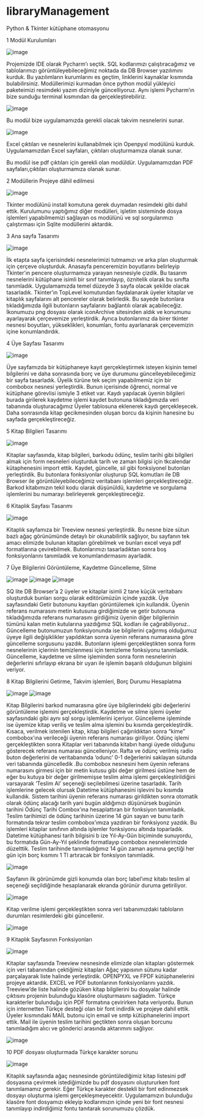 # libraryManagement
Python &amp; Tkinter kütüphane otomasyonu

1	Modül Kurulumları

![image](https://user-images.githubusercontent.com/26578414/168471680-d68e4399-9943-471a-950e-0160819a746a.png)

Projemizde IDE olarak Pycharm’ı seçtik. SQL kodlarımızı çalıştıracağımız ve tablolarımızı görüntüleyebileceğimiz noktada da DB Browser yazılımını kurduk. Bu yazılımların kurumlarını es geçtim, linklerini kaynaklar kısmında bulabilirsiniz.
Modüllerimizi kurmadan önce python modül yükleyici paketeimizi resimdeki yazım diziniyle güncelliyoruz. Aynı işlemi Pycharm’ın bize sunduğu terminal kısmından da gerçekleştirebiliriz.

![image](https://user-images.githubusercontent.com/26578414/168471691-e66b7518-a489-4b8a-bec5-9dd7f723ad27.png)
 
Bu modül bize uygulamamızda gerekli olacak takvim nesnelerini sunar. 

 ![image](https://user-images.githubusercontent.com/26578414/168471701-6455465b-a1fa-46fc-b4fb-82dcb47a2234.png)

Excel çıktıları ve nesnelerini kullanabilmek için Openpyxl modülünü kurduk. Uygulamamızdan Excel sayfaları, çıktıları oluşturmamıza olanak sunar.


 
Bu modül ise pdf çıktıları için gerekli olan modüldür. Uygulamamızdan PDF sayfaları,çıktıları oluşturmamıza olanak sunar.

2	Modüllerin Projeye dâhil edilmesi

 ![image](https://user-images.githubusercontent.com/26578414/168471709-f208e922-0c96-4e8b-8dd7-7a952035b8cd.png)

Tkinter modülünü install komutuna gerek duymadan resimdeki gibi dahil ettik. Kurulumunu yaptığımız diğer modülleri, işletim sisteminde dosya işlemleri yapabilmemizi sağlayan os modülünü ve sql sorgularımızı çalıştırması için Sqlite modüllerini aktardık.

3	Ana sayfa Tasarımı

 ![image](https://user-images.githubusercontent.com/26578414/168471719-43f19a1b-4be1-44a6-9cba-c31d97da9476.png)

İlk etapta sayfa içerisindeki nesnelerimizi tutmamızı ve arka plan oluşturmak için çerçeve oluşturduk. 
Anasayfa penceremizin boyutlarını belirleyip Tkinter’ın pencere oluşturmamıza yarayan nesnesiyle çizdik. Bu tasarım nesnelerini kütüphane isimli bir sınıf tanımlayıp, öznitelik olarak bu sınıfta tanımladık. 
Uygulamamızda temel düzeyde 3 sayfa olacak şekilde olacak tasarladık. Tkinter’ın TopLevel komutundan faydalanarak üyeler kitaplar ve kitaplık sayfalarını alt pencereler olarak belirledik. Bu sayede butonlara tıkladığımızda ilgili butonların sayfalarını bağlantılı olarak açabileceğiz. İkonumuzu png dosyası olarak iconArchive sitesinden aldık ve konumunu ayarlayarak çerçevemize yerleştirdik. Ayrıca butonlarımız da birer tkinter nesnesi boyutları, yükseklikleri, konumları, fontu ayarlanarak çerçevemizin içine konumlandırdık.

4	Üye Sayfası Tasarımı

 ![image](https://user-images.githubusercontent.com/26578414/168471726-05008992-4394-4e71-b2c7-845d70df247b.png)

Üye sayfamızda bir kütüphaneye kayıt gerçekleştirmek isteyen kişinin temel bilgilerini ve daha sonrasında borç ve üye durumunu güncelleyebileceğimiz bir sayfa tasarladık. Üyelik türüne tek seçim yapabilmemiz için bir combobox nesnesi yerleştirdik. Bunun içerisinde öğrenci, normal ve kütüphane görevlisi ismiyle 3 etiket var. Kaydı yapılacak üyenin bilgileri burada girilerek kaydetme işlemi kaydet butonuna tıkladığımızda veri tabanında oluşturacağımız Üyeler tablosuna eklenerek kaydı gerçekleşecek. Daha sonrasında kitap gecikmesinden oluşan borcu da kişinin hanesine bu sayfada gerçekleştireceğiz.


5	Kitap Bilgileri Tasarımı

![image](https://user-images.githubusercontent.com/26578414/168471740-14c32cd2-02d1-4238-b989-ec640c8e3745.png)

Kitaplar sayfasında, kitap bilgileri, barkodu ödünç, teslim tarihi gibi bilgileri almak için form nesneleri  oluşturduk tarih ve zaman bilgisi için tkcalendar kütaphenesini import ettik. Kaydet, güncelle, sil gibi fonksiyonel butonları yerleştirdik. Bu butonlara fonksiyonlar oluşturup SQL komutları ile DB Browser ile  görüntüleyebileceğimiz veritabanı işlemleri gerçekleştireceğiz. Barkod kitabımızın tekil kodu olarak düşünüldü, kaydetme  ve sorgulama işlemlerini bu numarayı belirleyerek gerçekleştireceğiz. 


6	Kitaplık Sayfası Tasarımı

![image](https://user-images.githubusercontent.com/26578414/168471753-fb7aa54a-2785-4efc-a92a-1174ddb3ec46.png)

Kitaplık sayfamıza bir Treeview nesnesi yerleştirdik. Bu nesne bize sütun bazlı ağaç görünümünde detaylı bir okunabilirlik sağlıyor, bu sayfanın tek amacı elimizde bulunan kitapları görebilmek ve bunları excel veya pdf formatlarına çevirebilmek. Butonlarımızı tasarladıktan sonra boş fonksiyonlarını tanımladık ve konumlandırmasını ayarladık.

7 Üye Bilgilerini Görüntüleme, Kaydetme Güncelleme, Silme 

![image](https://user-images.githubusercontent.com/26578414/168471760-569a0c88-c17a-40ff-8143-5036f30c151f.png)
![image](https://user-images.githubusercontent.com/26578414/168471761-92bab768-bb74-4371-b8f8-030ef4b7de6d.png)
![image](https://user-images.githubusercontent.com/26578414/168471780-451de66f-a419-4e63-9299-bfee0dd1223b.png)

SQ lite DB Browser’a 2 üyeler ve kitaplar isimli 2 tane küçük veritabanı oluşturduk bunları sorgu olarak editörümüzün içinde yazdık. Üye sayfasındaki Getir butonunu kayıtları görüntülemek için kullandık. Üyenin referans numarasını metin kutusuna girdiğimizde ve getir butonuna tıkladığımızda referans numarasını girdiğimiz üyenin diğer bilgilerinin tümünü kalan metin kutularına yazdığımız SQL kodları ile çağırabiliyoruz.. Güncelleme butonumuzun fonksiyonunda ise bilgilerini çağırmış olduğumuz üyeye ilgili değişiklikler yapıldıktan sonra üyenin referans numarasına göre güncelleme sorgusunu yazdık. Butonların işlemi gerçekleştikten sonra form nesnelerinin içlerinin temizlenmesi için temizleme fonksiyonu tanımladık. Güncelleme, kaydetme ve silme işleminden sonra form nesnelerinin değerlerini sıfırlayıp ekrana bir uyarı ile işlemin başarılı olduğunun bilgisini veriyor. 

8	Kitap Bilgilerini Getirme, Takvim işlemleri, Borç Durumu Hesaplatma

![image](https://user-images.githubusercontent.com/26578414/168471783-d6fc5442-e614-45fd-b2c3-8531e5f39753.png)
![image](https://user-images.githubusercontent.com/26578414/168471786-b2c70fce-c47c-49fd-bf35-c0419e65a7cb.png)

Kitap Bilgilerini barkod numarasına göre üye bilgilerindeki gibi değerlerini görüntüleme işlemini gerçekleştirdik. Kaydetme ve silme işlemi üyeler sayfasındaki gibi aynı sql sorgu işlemlerini içeriyor. Güncelleme işleminde ise üyemize kitap veriliş ve teslim alma işlemini bu kısımda gerçekleştirdik. Kısaca, verilmek istenilen kitap, kitap bilgileri çağırıldıktan sonra “kime” combobox’ına verileceği üyenin referans numarası giriliyor. Ödünç işlemi gerçekleştikten sonra Kitaplar veri tabanında kitabın hangi üyede olduğunu gösterecek referans numarası güncelleniyor. 
Rafta ve ödünç verilmiş radio buton değerlerini de veritabanında ‘odunc’ 0-1 değerlerini saklayan sütunda veri tabanında güncelledik .Bu combobox nesnesini hem üyenin referans numarasını girmesi için bir metin kutusu gibi değer girilmesi üstüne hem de eğer bu kutuya bir değer girilmemişse teslim alma işlemi gerçekleştirildiğini varsayarak ‘Teslim Al’ seçeneği seçilebilmesi üzerine tasarladık. Tarih  işlemlerine gelecek olursak Datetime kütüphanesini işlevini bu kısımda  kullandık. Sistem tarihini üyenin referans numarası girildikten sonra otomatik olarak ödünç alacağı tarih yani bugün aldığımızı düşünürsek bugünün tarihini Ödünç Tarihi Combox’ına hesaplattıran bir fonksiyon tanımladık. Teslim tarihimizi de ödünç tarihinin üzerine 14 gün sayan ve bunu tarih formatında tekrar teslim combobox’ımıza yazdıran bir fonksiyonz yazdık. Bu işlemleri kitaplar sınıfının altında işlemler fonksiyonu altında toparladık. Datetime kütüphanesi tarih bilgisini b ize Yıl-Ay-Gün biçiminde sunuyordu, bu formatıda Gün-Ay-Yıl şeklinde formatlayıp combobox nesnelerimizde düzelttik. Teslim tarihinde tanımladığımız 14 gün zaman aşımına geçtiği her gün için borç kısmını 1 Tl artıracak  bir fonksiyon tanımladık. 

 ![image](https://user-images.githubusercontent.com/26578414/168471795-76fc4702-fee5-49c5-9d42-b3f4bf2fb17f.png)

Sayfanın ilk görünümde gizli konumda olan borç label’ımız kitabı teslim al seçeneği seçildiğinde hesaplanarak ekranda görünür duruma getiriliyor.

![image](https://user-images.githubusercontent.com/26578414/168471831-ac94233f-8d72-4469-ac9e-342e6d6ae9b4.png)

Kitap verilme işlemi gerçekleştikten sonra veri tabanımızdaki tabloların durumları resimlerdeki gibi güncellenir. 
 
![image](https://user-images.githubusercontent.com/26578414/168471836-b22b26c4-19dd-4cfe-bd0b-ffe651e90d91.png)

9	Kitaplık Sayfasının Fonksiyonları
 
![image](https://user-images.githubusercontent.com/26578414/168471843-fa4e2c9e-3427-4dcb-ba74-4ab8f4e59c51.png)

Kitaplar sayfasında Treeview nesnesinde elimizde olan kitapları  göstermek için veri tabanından çektiğimiz kitapları Ağaç yapısının sütunu kadar parçalayarak liste halinde yerleştirdik. OPENPYXL ve FPDF kütüphanelerini projeye aktardık. EXCEL ve PDF butonlarının fonksiyonlarını yazdık. Treeview’de liste halinde gözüken kitap bilgilerini bu dosyalar halinde çıktısını projenin bulunduğu klasöre oluşturmasını sağladım. Türkçe karakterler bulunduğu için PDF formatına çevirirken hata veriyordu. Bunun için internetten Türkçe desteği olan bir font indirdik ve projeye dahil ettik. Üyeler kısmındaki MAİL butonu için email ve smtp kütüphanelerini import ettik. Mail ile üyenin teslim tarihini geçtikten sonra oluşan borcunu tanımladığım alıcı ve gönderici arasında aktarımını sağlıyor. 

 ![image](https://user-images.githubusercontent.com/26578414/168471852-ae852bcb-2e64-414f-9815-2b6e8c25f8c6.png)


10	PDF dosyası oluşturmada Türkçe karakter sorunu

 ![image](https://user-images.githubusercontent.com/26578414/168471863-543dcfdf-9b67-4081-adf3-94e38fdf0c6c.png)

Kitaplık sayfasında ağaç nesnesinde görüntülediğimiz kitap listesini pdf dosyasına çevirmek istediğimizde bu pdf dosyasını oluştururken font tanımlamamız gerekir. Eğer Türkçe karakter destekli bir font edinmezsek dosyayı oluşturma işlemi gerçekleşmeyecektir. 
Uygulamamızın bulunduğu klasöre font dosyamızı ekleyip kodlarımızın içinde yeni bir font nesnesi tanımlayıp indirdiğimiz fontu tanıtarak sorunumuzu çözdük.
